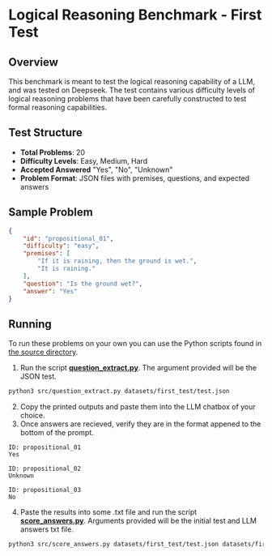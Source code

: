 # Logical Reasoning Benchmark - First Test

## Overview
This benchmark is meant to test the logical reasoning capability of a LLM, and was tested on Deepseek. The test contains various difficulty levels of logical reasoning problems that have been carefully constructed to test formal reasoning capabilities.

## Test Structure
- **Total Problems**: 20
- **Difficulty Levels**: Easy, Medium, Hard
- **Accepted Answered** "Yes", "No", "Unknown"
- **Problem Format**: JSON files with premises, questions, and expected answers

## Sample Problem
```json
{
    "id": "propositional_01",
    "difficulty": "easy",
    "premises": [
        "If it is raining, then the ground is wet.",
        "It is raining."
    ],
    "question": "Is the ground wet?",
    "answer": "Yes"
}
```

## Running
To run these problems on your own you can use the Python scripts found in [the source directory](../../src/).

1. Run the script **[question_extract.py](../../src/question_extract.py)**.  The argument provided will be the JSON test.
```bash
python3 src/question_extract.py datasets/first_test/test.json         
```
2. Copy the printed outputs and paste them into the LLM chatbox of your choice.
3. Once answers are recieved, verify they are in the format appened to the bottom of the prompt.
```
ID: propositional_01
Yes

ID: propositional_02
Unknown

ID: propositional_03
No
```
4. Paste the results into some .txt file and run the script **[score_answers.py](../../src/score_answers.py)**.  Arguments provided will be the initial test and LLM answers txt file.
```bash
python3 src/score_answers.py datasets/first_test/test.json datasets/first_test/answers.txt > datasets/first_test/results.txt
```